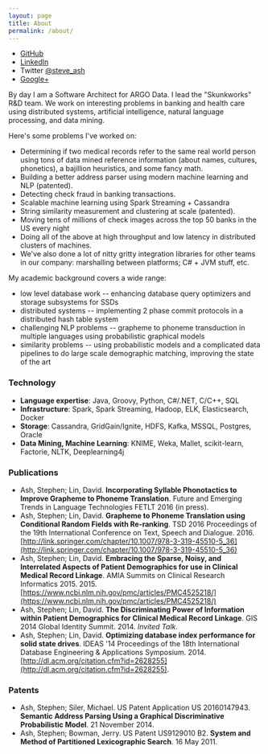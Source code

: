```yaml
---
layout: page
title: About 
permalink: /about/
---
```


- [GitHub](https://github.com/steveash)
- [LinkedIn](https://www.linkedin.com/in/ashsteve)
- Twitter [@steve_ash](https://twitter.com/steve_ash)
- [Google+](https://plus.google.com/+SteveAsh823/about)

By day I am a Software Architect for ARGO Data.  I lead the "Skunkworks" R&D team.  We work on interesting problems in banking and health care using distributed systems, artificial intelligence, natural language processing, and data mining.  

Here's some problems I've worked on:

* Determining if two medical records refer to the same real world person using tons of data mined reference information (about names, cultures, phonetics), a bajillion heuristics, and some fancy math.
* Building a better address parser using modern machine learning and NLP (patented).
* Detecting check fraud in banking transactions.
* Scalable machine learning using Spark Streaming + Cassandra
* String similarity measurement and clustering at scale (patented).
* Moving tens of millions of check images across the top 50 banks in the US every night
* Doing all of the above at high throughput and low latency in distributed clusters of machines.
* We've also done a lot of nitty gritty integration libraries for other teams in our company: marshalling between platforms; C# + JVM stuff, etc.

My academic background covers a wide range:

* low level database work -- enhancing database query optimizers and storage subsystems for SSDs
* distributed systems -- implementing 2 phase commit protocols in a distributed hash table system
* challenging NLP problems -- grapheme to phoneme transduction in multiple languages using probabilistic graphical models
* similarity problems -- using probabilistic models and a complicated data pipelines to do large scale demographic matching, improving the state of the art

### Technology

* **Language expertise**: Java, Groovy, Python, C#/.NET, C/C++, SQL
* **Infrastructure**: Spark, Spark Streaming, Hadoop, ELK, Elasticsearch, Docker
* **Storage**: Cassandra, GridGain/Ignite, HDFS, Kafka, MSSQL, Postgres, Oracle
* **Data Mining, Machine Learning**: KNIME, Weka, Mallet, scikit-learn, Factorie, NLTK, Deeplearning4j

### Publications

* Ash, Stephen; Lin, David. **Incorporating Syllable Phonotactics to Improve Grapheme to Phoneme Translation**. Future and Emerging Trends in Language Technologies FETLT 2016 (in press).
* Ash, Stephen; Lin, David. **Grapheme to Phoneme Translation using Conditional Random Fields with Re-ranking**. TSD 2016 Proceedings of the 19th International Conference on Text, Speech and Dialogue. 2016. [http://link.springer.com/chapter/10.1007/978-3-319-45510-5_36](http://link.springer.com/chapter/10.1007/978-3-319-45510-5_36)
* Ash, Stephen; Lin, David. **Embracing the Sparse, Noisy, and Interrelated Aspects of Patient Demographics for use in Clinical Medical Record Linkage**. AMIA Summits on Clinical Research Informatics 2015. 2015. [https://www.ncbi.nlm.nih.gov/pmc/articles/PMC4525218/](https://www.ncbi.nlm.nih.gov/pmc/articles/PMC4525218/)
* Ash, Stephen; Lin, David. **The Discriminating Power of Information within Patient Demographics for Clinical Medical Record Linkage**. GIS 2014 Global Identity Summit. 2014. _Invited Talk_.
* Ash, Stephen; Lin, David. **Optimizing database index performance for solid state drives**. IDEAS '14 Proceedings of the 18th International Database Engineering & Applications Symposium. 2014. [http://dl.acm.org/citation.cfm?id=2628255](http://dl.acm.org/citation.cfm?id=2628255).

### Patents

* Ash, Stephen; Siler, Michael. US Patent Application US 20160147943. **Semantic Address Parsing Using a Graphical Discriminative Probabilistic Model**. 21 November 2014.
* Ash, Stephen; Bowman, Jerry. US Patent US9129010 B2. **System and Method of Partitioned Lexicographic Search**. 16 May 2011.
